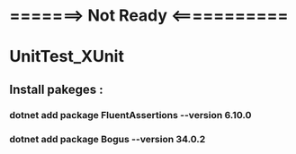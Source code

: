 # =======>  Not Ready  <===========

# UnitTest_XUnit

## Install pakeges :
### dotnet add package FluentAssertions --version 6.10.0
### dotnet add package Bogus --version 34.0.2

